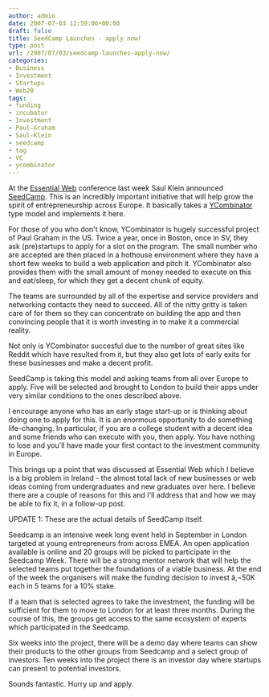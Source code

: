 ```yaml
---
author: admin
date: 2007-07-03 12:59:06+00:00
draft: false
title: SeedCamp Launches - apply now!
type: post
url: /2007/07/03/seedcamp-launches-apply-now/
categories:
- Business
- Investment
- Startups
- Web20
tags:
- funding
- incubator
- Investment
- Paul-Graham
- Saul-Klein
- seedcamp
- tag
- VC
- ycombinator
---
```


At the [Essential Web](http://www.libraryhouse.net/events/web07/) conference last week Saul Klein announced [SeedCamp](http://seedcamp.com/). This is an incredibly important initiative that will help grow the spirit of entrepreneurship across Europe. It basically takes a [YCombinator](http://ycombinator.com/) type model and implements it here. 

For those of you who don't know, YCombinator is hugely successful project of Paul Graham in the US. Twice a year, once in Boston, once in SV, they ask (pre)startups to apply for a slot on the program. The small number who are accepted are then placed in a hothouse environment where they have a short few weeks to build a web application and pitch it. YCombinator also provides them with the small amount of money needed to execute on this and eat/sleep, for which they get a decent chunk of equity.

The teams are surrounded by all of the expertise and service providers and networking contacts they need to succeed. All of the nitty gritty is taken care of for them so they can concentrate on building the app and then convincing people that it is worth investing in to make it a commercial reality.

Not only is YCombinator succesful due to the number of great sites like Reddit which have resulted from it, but they also get lots of early exits for these businesses and make a decent profit.

SeedCamp is taking this model and asking teams from all over Europe to apply. Five will be selected and brought to London to build their apps under very similar conditions to the ones described above.

I encourage anyone who has an early stage start-up or is thinking about doing one to apply for this. It is an enormous opportunity to do something life-changing. In particular, if you are a college student with a decent idea and some friends who can execute with you, then apply. You have nothing to lose and you'll have made your first contact to the investment community in Europe.

This brings up a point that was discussed at Essential Web which I believe is a big problem in Ireland - the almost total lack of new businesses or web ideas coming from undergraduates and new graduates over here. I believe there are a couple of reasons for this and I'll address that and how we may be able to fix it, in a follow-up post.

UPDATE 1: These are the actual details of SeedCamp itself. 

Seedcamp is an intensive week long event held in September in London targeted at young entrepreneurs from across EMEA. An open application available is online and 20 groups will be picked to participate in the Seedcamp Week. There will be a strong mentor network that will help the selected teams put together the foundations of a viable business. At the end of the week the organisers will make the funding decision to invest â‚¬50K each in 5 teams for a 10% stake.

If a team that is selected agrees to take the investment, the funding will be sufficient for them to move to London for at least three months. During the course of this, the groups get access to the same ecosystem of experts which participated in the Seedcamp. 

Six weeks into the project, there will be a demo day where teams can show their products to the other groups from Seedcamp and a select group of investors. Ten weeks into the project there is an investor day where startups can present to potential investors.

Sounds fantastic. Hurry up and apply.
